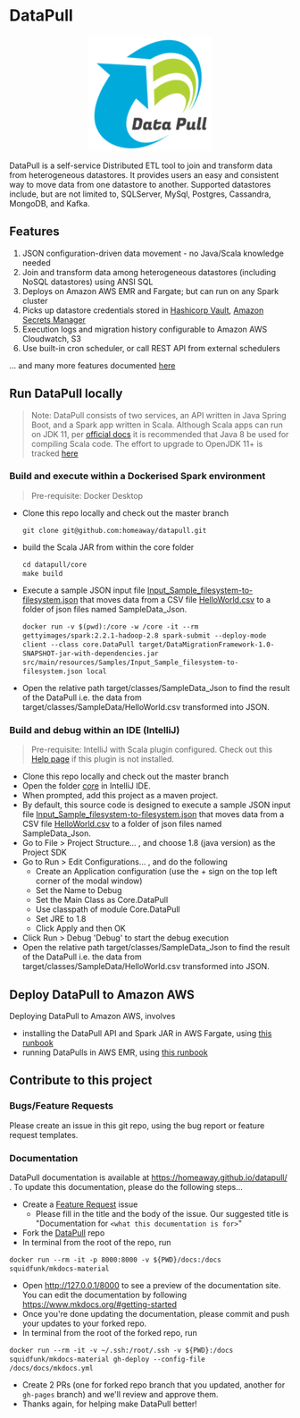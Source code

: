# DataPull #
<p align="center">
  <img width="222" height="207" src="./docs/docs/media/logo.png">
</p>
DataPull is a self-service Distributed ETL tool to join and transform data from heterogeneous datastores. It provides users an easy and consistent way to move data from one datastore to another. Supported datastores include, but are not limited to, SQLServer, MySql, Postgres, Cassandra, MongoDB, and Kafka.

## Features
1. JSON configuration-driven data movement - no Java/Scala knowledge needed
1. Join and transform data among heterogeneous datastores (including NoSQL datastores) using ANSI SQL
1. Deploys on Amazon AWS EMR and Fargate; but can run on any Spark cluster
1. Picks up datastore credentials stored in [Hashicorp Vault](https://www.vaultproject.io), [Amazon Secrets Manager](https://aws.amazon.com/secrets-manager/)
1. Execution logs and migration history configurable to Amazon AWS Cloudwatch, S3
1. Use built-in cron scheduler, or call REST API from external schedulers

... and many more features documented [here](https://github.com/homeaway/datapull/blob/master/core/src/main/resources/Samples/Input_Json_Specification.json)

## Run DataPull locally
> Note: DataPull consists of two services, an API written in Java Spring Boot, and a Spark app written in Scala. Although Scala apps can run on JDK 11, per [official docs](https://docs.scala-lang.org/overviews/jdk-compatibility/overview.html#jdk-11-compatibility-notes) it is recommended that Java 8 be used for compiling Scala code. The effort to upgrade to OpenJDK 11+ is tracked [here](https://github.com/homeaway/datapull/issues/2)
### Build and execute within a Dockerised Spark environment
> Pre-requisite: Docker Desktop
* Clone this repo locally and check out the master branch
  ```
  git clone git@github.com:homeaway/datapull.git
  ```
* build the Scala JAR from within the core folder
  ```
  cd datapull/core
  make build
  ```
* Execute a sample JSON input file [Input_Sample_filesystem-to-filesystem.json](core/src/main/resources/Input_Sample_filesystem-to-filesystem.json) that moves data from a CSV file [HelloWorld.csv](core/src/main/resources/SampleData/HelloWorld.csv) to a folder of json files named SampleData_Json.  
  ```
  docker run -v $(pwd):/core -w /core -it --rm gettyimages/spark:2.2.1-hadoop-2.8 spark-submit --deploy-mode client --class core.DataPull target/DataMigrationFramework-1.0-SNAPSHOT-jar-with-dependencies.jar src/main/resources/Samples/Input_Sample_filesystem-to-filesystem.json local
  ```
* Open the relative path target/classes/SampleData_Json to find the result of the DataPull i.e. the data from target/classes/SampleData/HelloWorld.csv transformed into JSON.
### Build and debug within an IDE (IntelliJ) ###
> Pre-requisite: IntelliJ with Scala plugin configured. Check out this [Help page](https://docs.scala-lang.org/getting-started-intellij-track/getting-started-with-scala-in-intellij.html) if this plugin is not installed.
* Clone this repo locally and check out the master branch
* Open the folder [core](core) in IntelliJ IDE.
* When prompted, add this project as a maven project.
* By default, this source code is designed to execute a sample JSON input file [Input_Sample_filesystem-to-filesystem.json](core/src/main/resources/Input_Sample_filesystem-to-filesystem.json) that moves data from a CSV file [HelloWorld.csv](core/src/main/resources/SampleData/HelloWorld.csv) to a folder of json files named SampleData_Json.
* Go to File > Project Structure... , and choose 1.8 (java version) as the Project SDK
* Go to Run > Edit Configurations... , and do the following
    * Create an Application configuration (use the + sign on the top left corner of the modal window)
    * Set the Name to Debug
    * Set the Main Class as Core.DataPull
    * Use classpath of module Core.DataPull
    * Set JRE to 1.8
    * Click Apply and then OK
* Click Run > Debug 'Debug' to start the debug execution
* Open the relative path target/classes/SampleData_Json to find the result of the DataPull i.e. the data from target/classes/SampleData/HelloWorld.csv transformed into JSON.

## Deploy DataPull to Amazon AWS
Deploying DataPull to Amazon AWS, involves
- installing the DataPull API and Spark JAR in AWS Fargate, using [this runbook](https://homeaway.github.io/datapull/install_on_aws/)
- running DataPulls in AWS EMR, using [this runbook](https://homeaway.github.io/datapull/emr_runbook/)

## Contribute to this project
### Bugs/Feature Requests
Please create an issue in this git repo, using the bug report or feature request templates.
### Documentation
DataPull documentation is available at https://homeaway.github.io/datapull/ . To update this documentation, please do the following steps...
- Create a [Feature Request](https://github.com/homeaway/datapull/issues/new?template=feature_request.md) issue
  - Please fill in the title and the body of the issue. Our suggested title is "Documentation for `<what this documentation is for>`"
- Fork the [DataPull](https://github.com/homeaway/datapull) repo
- In terminal from the root of the repo, run 
```
docker run --rm -it -p 8000:8000 -v ${PWD}/docs:/docs squidfunk/mkdocs-material
```
- Open http://127.0.0.1/8000 to see a preview of the documentation site. You can edit the documentation by following https://www.mkdocs.org/#getting-started
- Once you're done updating the documentation, please commit and push your updates to your forked repo. 
- In terminal from the root of the forked repo, run 
```
docker run --rm -it -v ~/.ssh:/root/.ssh -v ${PWD}:/docs squidfunk/mkdocs-material gh-deploy --config-file /docs/docs/mkdocs.yml
```
- Create 2 PRs (one for forked repo branch that you updated, another for `gh-pages` branch) and we'll review and approve them. 
- Thanks again, for helping make DataPull better!